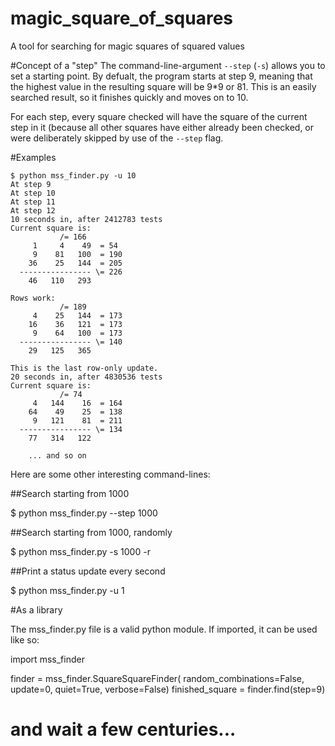 # magic_square_of_squares
A tool for searching for magic squares of squared values

#Concept of a "step"
The command-line-argument `--step` (`-s`) allows you to set a starting point.
By defualt, the program starts at step 9, meaning that the highest value in
the resulting square will be 9*9 or 81. This is an easily searched result,
so it finishes quickly and moves on to 10.

For each step, every square checked will have the square of the current step
in it (because all other squares have either already been checked, or
were deliberately skipped by use of the `--step` flag.

#Examples

	$ python mss_finder.py -u 10
	At step 9
	At step 10
	At step 11
	At step 12
	10 seconds in, after 2412783 tests
	Current square is:
			   /= 166
	     1     4    49  = 54
	     9    81   100  = 190
	    36    25   144  = 205
	  ---------------- \= 226
	    46   110   293

	Rows work:
			   /= 189
	     4    25   144  = 173
	    16    36   121  = 173
	     9    64   100  = 173
	  ---------------- \= 140
	    29   125   365

	This is the last row-only update.
	20 seconds in, after 4830536 tests
	Current square is:
			   /= 74
	     4   144    16  = 164
	    64    49    25  = 138
	     9   121    81  = 211
	  ---------------- \= 134
	    77   314   122

        ... and so on


Here are some other interesting command-lines:

##Search starting from 1000

  $ python mss_finder.py --step 1000

##Search starting from 1000, randomly

  $ python mss_finder.py -s 1000 -r

##Print a status update every second

  $ python mss_finder.py -u 1

#As a library

The mss_finder.py file is a valid python module. If imported, it can be used like so:

  import mss_finder

  finder = mss_finder.SquareSquareFinder(
    random_combinations=False,
    update=0,
    quiet=True,
    verbose=False)
  finished_square = finder.find(step=9)
  # and wait a few centuries...

